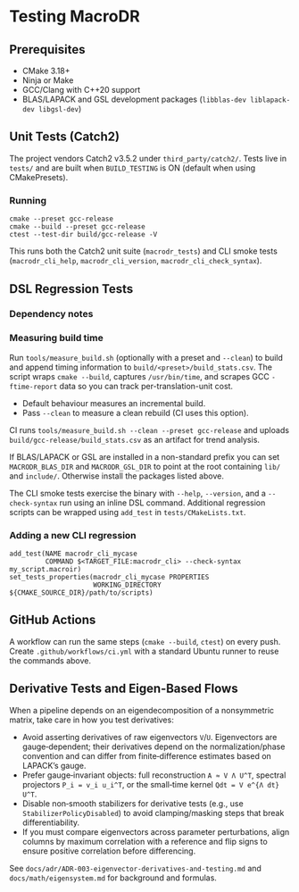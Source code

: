 # Testing MacroDR

## Prerequisites

- CMake 3.18+
- Ninja or Make
- GCC/Clang with C++20 support
- BLAS/LAPACK and GSL development packages (`libblas-dev liblapack-dev libgsl-dev`)

## Unit Tests (Catch2)

The project vendors Catch2 v3.5.2 under `third_party/catch2/`. Tests live in
`tests/` and are built when `BUILD_TESTING` is ON (default when using
CMakePresets).

### Running

```
cmake --preset gcc-release
cmake --build --preset gcc-release
ctest --test-dir build/gcc-release -V
```

This runs both the Catch2 unit suite (`macrodr_tests`) and CLI smoke tests
(`macrodr_cli_help`, `macrodr_cli_version`, `macrodr_cli_check_syntax`).

## DSL Regression Tests

### Dependency notes

### Measuring build time

Run `tools/measure_build.sh` (optionally with a preset and `--clean`) to build and append timing information to `build/<preset>/build_stats.csv`. The script wraps `cmake --build`, captures `/usr/bin/time`, and scrapes GCC `-ftime-report` data so you can track per-translation-unit cost.

- Default behaviour measures an incremental build.
- Pass `--clean` to measure a clean rebuild (CI uses this option).

CI runs `tools/measure_build.sh --clean --preset gcc-release` and uploads `build/gcc-release/build_stats.csv` as an artifact for trend analysis.

If BLAS/LAPACK or GSL are installed in a non-standard prefix you can set
`MACRODR_BLAS_DIR` and `MACRODR_GSL_DIR` to point at the root containing `lib/`
and `include/`. Otherwise install the packages listed above.


The CLI smoke tests exercise the binary with `--help`, `--version`, and a
`--check-syntax` run using an inline DSL command. Additional regression scripts
can be wrapped using `add_test` in `tests/CMakeLists.txt`.

### Adding a new CLI regression

```
add_test(NAME macrodr_cli_mycase
         COMMAND $<TARGET_FILE:macrodr_cli> --check-syntax my_script.macroir)
set_tests_properties(macrodr_cli_mycase PROPERTIES
                     WORKING_DIRECTORY ${CMAKE_SOURCE_DIR}/path/to/scripts)
```

## GitHub Actions

A workflow can run the same steps (`cmake --build`, `ctest`) on every push.
Create `.github/workflows/ci.yml` with a standard Ubuntu runner to reuse the
commands above.

## Derivative Tests and Eigen‑Based Flows

When a pipeline depends on an eigendecomposition of a nonsymmetric matrix, take care in how you test
derivatives:

- Avoid asserting derivatives of raw eigenvectors `V`/`U`. Eigenvectors are gauge‑dependent; their
  derivatives depend on the normalization/phase convention and can differ from finite‑difference
  estimates based on LAPACK’s gauge.
- Prefer gauge‑invariant objects: full reconstruction `A ≈ V Λ U^T`, spectral projectors
  `P_i = v_i u_i^T`, or the small‑time kernel `Qdt = V e^{Λ dt} U^T`.
- Disable non‑smooth stabilizers for derivative tests (e.g., use `StabilizerPolicyDisabled`) to avoid
  clamping/masking steps that break differentiability.
- If you must compare eigenvectors across parameter perturbations, align columns by maximum
  correlation with a reference and flip signs to ensure positive correlation before differencing.

See `docs/adr/ADR-003-eigenvector-derivatives-and-testing.md` and `docs/math/eigensystem.md` for
background and formulas.
